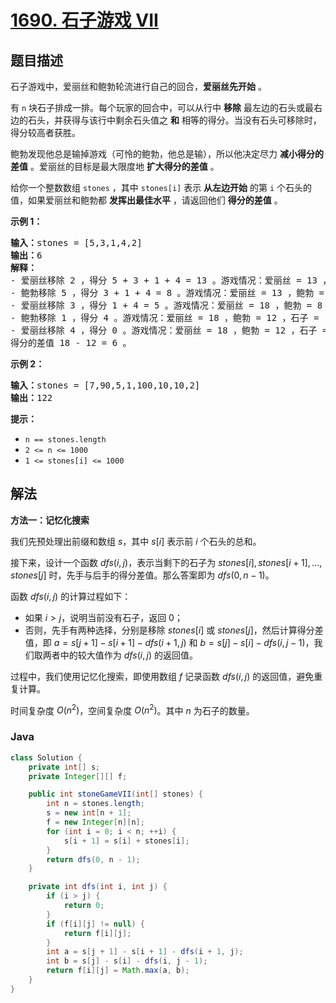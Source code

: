 # [1690. 石子游戏 VII](https://leetcode.cn/problems/stone-game-vii)

## 题目描述

<p>石子游戏中，爱丽丝和鲍勃轮流进行自己的回合，<strong>爱丽丝先开始</strong> 。</p>

<p>有 <code>n</code> 块石子排成一排。每个玩家的回合中，可以从行中 <strong>移除</strong> 最左边的石头或最右边的石头，并获得与该行中剩余石头值之 <strong>和</strong> 相等的得分。当没有石头可移除时，得分较高者获胜。</p>

<p>鲍勃发现他总是输掉游戏（可怜的鲍勃，他总是输），所以他决定尽力 <strong>减小得分的差值</strong> 。爱丽丝的目标是最大限度地 <strong>扩大得分的差值</strong> 。</p>

<p>给你一个整数数组 <code>stones</code> ，其中 <code>stones[i]</code> 表示 <strong>从左边开始</strong> 的第 <code>i</code> 个石头的值，如果爱丽丝和鲍勃都 <strong>发挥出最佳水平</strong> ，请返回他们 <strong>得分的差值</strong> 。</p>



<p><strong>示例 1：</strong></p>

<pre>
<strong>输入：</strong>stones = [5,3,1,4,2]
<strong>输出：</strong>6
<strong>解释：</strong>
- 爱丽丝移除 2 ，得分 5 + 3 + 1 + 4 = 13 。游戏情况：爱丽丝 = 13 ，鲍勃 = 0 ，石子 = [5,3,1,4] 。
- 鲍勃移除 5 ，得分 3 + 1 + 4 = 8 。游戏情况：爱丽丝 = 13 ，鲍勃 = 8 ，石子 = [3,1,4] 。
- 爱丽丝移除 3 ，得分 1 + 4 = 5 。游戏情况：爱丽丝 = 18 ，鲍勃 = 8 ，石子 = [1,4] 。
- 鲍勃移除 1 ，得分 4 。游戏情况：爱丽丝 = 18 ，鲍勃 = 12 ，石子 = [4] 。
- 爱丽丝移除 4 ，得分 0 。游戏情况：爱丽丝 = 18 ，鲍勃 = 12 ，石子 = [] 。
得分的差值 18 - 12 = 6 。
</pre>

<p><strong>示例 2：</strong></p>

<pre>
<strong>输入：</strong>stones = [7,90,5,1,100,10,10,2]
<strong>输出：</strong>122</pre>



<p><strong>提示：</strong></p>

<ul>
	<li><code>n == stones.length</code></li>
	<li><code>2 <= n <= 1000</code></li>
	<li><code>1 <= stones[i] <= 1000</code></li>
</ul>

## 解法

**方法一：记忆化搜索**

我们先预处理出前缀和数组 $s$，其中 $s[i]$ 表示前 $i$ 个石头的总和。

接下来，设计一个函数 $dfs(i, j)$，表示当剩下的石子为 $stones[i], stones[i + 1], \dots, stones[j]$ 时，先手与后手的得分差值。那么答案即为 $dfs(0, n - 1)$。

函数 $dfs(i, j)$ 的计算过程如下：

-   如果 $i \gt j$，说明当前没有石子，返回 $0$；
-   否则，先手有两种选择，分别是移除 $stones[i]$ 或 $stones[j]$，然后计算得分差值，即 $a = s[j + 1] - s[i + 1] - dfs(i + 1, j)$ 和 $b = s[j] - s[i] - dfs(i, j - 1)$，我们取两者中的较大值作为 $dfs(i, j)$ 的返回值。

过程中，我们使用记忆化搜索，即使用数组 $f$ 记录函数 $dfs(i, j)$ 的返回值，避免重复计算。

时间复杂度 $O(n^2)$，空间复杂度 $O(n^2)$。其中 $n$ 为石子的数量。

### **Java**

```java
class Solution {
    private int[] s;
    private Integer[][] f;

    public int stoneGameVII(int[] stones) {
        int n = stones.length;
        s = new int[n + 1];
        f = new Integer[n][n];
        for (int i = 0; i < n; ++i) {
            s[i + 1] = s[i] + stones[i];
        }
        return dfs(0, n - 1);
    }

    private int dfs(int i, int j) {
        if (i > j) {
            return 0;
        }
        if (f[i][j] != null) {
            return f[i][j];
        }
        int a = s[j + 1] - s[i + 1] - dfs(i + 1, j);
        int b = s[j] - s[i] - dfs(i, j - 1);
        return f[i][j] = Math.max(a, b);
    }
}
```
